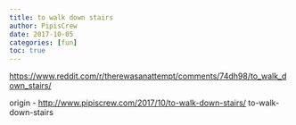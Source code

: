 ```yaml
---
title: to walk down stairs
author: PipisCrew
date: 2017-10-05
categories: [fun]
toc: true
---
```


https://www.reddit.com/r/therewasanattempt/comments/74dh98/to_walk_down_stairs/

origin - http://www.pipiscrew.com/2017/10/to-walk-down-stairs/ to-walk-down-stairs